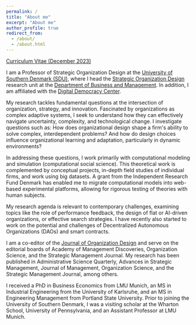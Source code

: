 ```yaml
---
permalink: /
title: "About me"
excerpt: "About me"
author_profile: true
redirect_from:
  - /about/
  - /about.html
---
```


[Curriculum Vitae (December 2023)](http://oliverbaumann.github.io/files/Oliver_Baumann_CV_December2023.pdf)

I am a Professor of Strategic Organization Design at the [University of Southern Denmark (SDU)](https://sdu.dk), where I head the [Strategic Organization Design](http://www.sod-research.com) research unit at the [Department of Business and Management](https://www.sdu.dk/en/om-sdu/institutter-centre/i_virksomhedsledelse). In addition, I am affiliated with the [Digital Democracy Center](www.sdu.dk/ddc). 

My research tackles fundamental questions at the intersection of organization, strategy, and innovation. Fascinated by organizations as complex adaptive systems, I seek to understand how they can effectively navigate uncertainty, complexity, and technological change. I investigate questions such as: How does organizational design shape a firm's ability to solve complex, interdependent problems? And how do design choices influence organizational learning and adaptation, particularly in dynamic environments?

In addressing these questions, I work primarily with computational modeling and simulation (computational social science). This theoretical work is complemented by conceptual projects, in-depth field studies of individual firms, and work using big datasets. A grant from the Independent Research Fund Denmark has enabled me to migrate computational models into web-based experimental platforms, allowing for rigorous testing of theories with human subjects.

My research agenda is relevant to contemporary challenges, examining topics like the role of performance feedback, the design of flat or AI-driven organizations, or effective search strategies. I have recently also started to work on the potential and challenges of Decentralized Autonomous Organizations (DAOs) and smart contracts.

I am a co-editor of the [Journal of Organization Design](https://www.springer.com/journal/41469) and serve on the editorial boards of Academy of Management Discoveries, Organization Science, and the Strategic Management Journal. My research has been published in Administrative Science Quarterly, Advances in Strategic Management, Journal of Management, Organization Science, and the Strategic Management Journal, among others.

I received a PhD in Business Economics from LMU Munich, an MS in Industrial Engineering from the University of Karlsruhe, and an MS in Engineering Management from Portland State University. Prior to joining the University of Southern Denmark, I was a visiting scholar at the Wharton School, University of Pennsylvania, and an Assistant Professor at LMU Munich.
